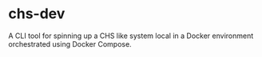# chs-dev

A CLI tool for spinning up a CHS like system local in a Docker environment
orchestrated using Docker Compose.
